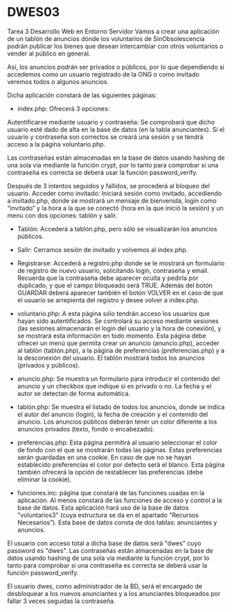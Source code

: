 # DWES03
Tarea 3 Desarrollo Web en Entorno Servidor
Vamos a crear una aplicación de un tablón de anuncios dónde los voluntarios de SinObsolescencia podrán publicar los bienes que desean intercambiar con otros voluntarios o vender al público en general.

Así, los anuncios podrán ser privados o públicos, por lo que dependiendo si accedemos como un usuario registrado de la ONG o como invitado veremos todos o algunos anuncios.

Dicha aplicación constará de las siguientes páginas:

- index.php: Ofrecerá 3 opciones:

Autentificarse mediante usuario y contraseña: Se comprobará que dicho usuario esté dado de alta en la base de datos (en la tabla anunciantes). Si el usuario y contraseña son correctos se creará una sesión y se tendrá acceso a la página voluntario.php.

Las contraseñas están almacenadas en la base de datos usando hashing de una sola vía mediante la función crypt, por lo tanto para comprobar si una contraseña es correcta se deberá usar la función password_verify.

Después de 3 intentos seguidos y fallidos, se procederá al bloqueo del usuario. Acceder como invitado: Iniciará sesión como invitado, accediendo a invitado.php, donde se mostrará un mensaje de bienvenida, login como “invitado” y la hora a la que se conectó (hora en la que inició la sesión) y un menú con dos opciones: tablón y salir.

- Tablón: Accederá a tablón.php, pero sólo se visualizarán los anuncios públicos.

- Salir: Cerramos sesión de invitado y volvemos al index.php.

- Registrarse: Accederá a registro.php donde se le mostrará un formulario de registro de nuevo usuario, solicitando login, contraseña y email. Recuerda que la contraseña debe aparecer oculta y pedirla por duplicado, y que el campo bloqueado será TRUE. Además del botón GUARDAR deberá aparecer también el botón VOLVER en el caso de que el usuario se arrepienta del registro y desee volver a index.php.

- voluntario.php: A esta página sólo tendrán acceso los usuarios que hayan sido autentificados. Se controlará su acceso mediante sesiones (las sesiones almacenarán el login del usuario y la hora de conexión), y se mostrará esta información en todo momento. Esta página debe ofrecer un menú que permita crear un anuncio (anuncio.php), acceder al tablón (tablón.php), a la página de preferencias (preferencias.php) y a la desconexión del usuario. El tablón mostrará todos los anuncios (privados y públicos).

- anuncio.php: Se muestra un formulario para introducir el contenido del anuncio y un checkbox que indique si es privado o no. La fecha y el autor se detectan de forma automática.

- tablón.php: Se muestra el listado de todos los anuncios, donde se indica el autor del anuncio (login), la fecha de creación y el contenido del anuncio. Los anuncios públicos deberán tener un color diferente a los anuncios privados (texto, fondo o encabezado).

- preferencias.php: Esta página permitirá al usuario seleccionar el color de fondo con el que se mostrarán todas las páginas. Estas preferencias serán guardadas en una cookie. En caso de que no se hayan establecido preferencias el color por defecto será el blanco. Esta página también ofrecerá la opción de restablecer las preferencias (debe eliminar la cookie).

- funciones.inc: página que constará de las funciones usadas en la aplicación. Al menos constará de las funciones de acceso y control a la base de datos. Esta aplicación hará uso de la base de datos "voluntarios3" (cuya estructura se da en el apartado "Recursos Necesarios”). Esta base de datos consta de dos tablas: anunciantes y anuncios.

El usuario con acceso total a dicha base de datos será "dwes" cuyo password es "dwes". Las contraseñas están almacenadas en la base de datos usando hashing de una sola vía mediante la función crypt, por lo tanto para comprobar si una contraseña es correcta se deberá usar la función password_verify.

El usuario dwes, como administrador de la BD, será el encargado de desbloquear a los nuevos anunciantes y a los anunciantes bloqueados por fallar 3 veces seguidas la contraseña.
